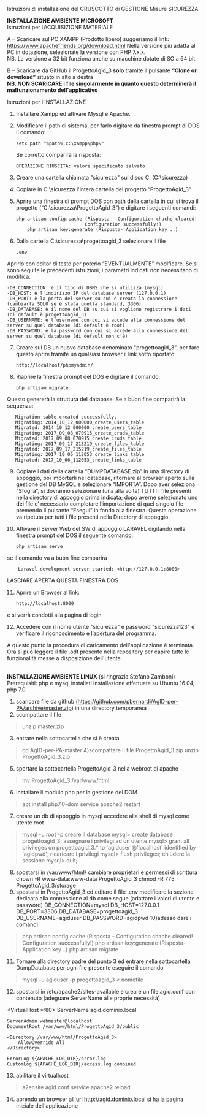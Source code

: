 Istruzioni di installazione del CRUSCOTTO di GESTIONE Misure SICUREZZA<br>

<strong>INSTALLAZIONE AMBIENTE MICROSOFT</strong><br>
Istruzioni per l’ACQUISIZIONE MATERIALE

A – Scaricare sul PC XAMPP (Prodotto libero) suggeriamo il link: https://www.apachefriends.org/download.html
Nella versione più adatta al PC in dotazione, selezionate la versione con PHP 7.x.x.<br>
NB. La versione a 32 bit funziona anche su macchine dotate di SO a 64 bit.

B – Scaricare da GitHub il ProgettoAgid_3 <b>solo</b> tramite il pulsante <b>“Clone or download”</b> situato in alto a destra<br>
<b>NB. NON SCARICARE i file singolarmente in quanto questo determinerà il malfunzionamento dell'applicativo</b>

Istruzioni per l’INSTALLAZIONE

1. Installare Xampp ed attivare Mysql e Apache.

2. Modificare il path di sistema, per farlo digitare da finestra prompt di DOS il comando:

	   setx path "%path%;c:\xampp\php\"

   Se corretto comparirà la risposta:

	   OPERAZIONE RIUSCITA: valore specificato salvato

3. Creare una cartella chiamata "sicurezza" sul disco C. (C:\sicurezza)

4. Copiare in C:\sicurezza l'intera cartella del progetto “ProgettoAgid_3”

5. Aprire una finestra di prompt DOS con path della cartella in cui si trova il progetto (“C:\sicurezza\ProgettoAgid_3”) e digitare i seguenti comandi:

	   php artisan config:cache (Risposta – Configuration chache cleared!
	 			                Configuration successfully!)
           php artisan key:generate (Risposta- Application key ..)

6. Dalla cartella C:\sicurezza\progettoagid_3 selezionare il file

	   .env

Aprirlo con editor di testo per poterlo “EVENTUALMENTE” modificare. Se si sono seguite le precedenti istruzioni, i parametri indicati non necessitano di modifica.

	-DB_CONNECTION: è il tipo di DBMS che si utilizza (mysql)
	-DB_HOST: è l'indirizzo IP del database server (127.0.0.1)
	-DB_PORT: è la porta del server su cui è creata la connessione (cambiarla SOLO se è stata quella standard, 3306)
	-DB_DATABASE: è il nome del DB su cui si vogliono registrare i dati (di default è progettoagid_3)
	-DB_USERNAME: è l'username con cui si accede alla connessione del server su quel database (di default è root)
	-DB_PASSWORD: è la password con cui si accede alla connessione del server su quel database (di default non c'è)

7. Creare sul DB un nuovo database denominato "progettoagid_3", per fare questo aprire tramite un qualsiasi browser il link sotto riportato:

	   http://localhost/phpmyadmin/
	
8. Riaprire la finestra prompt del DOS e digitare il comando:

	   php artisan migrate

Questo genererà la struttura del database. Se a buon fine comparirà la sequenza:
				
	   Migration table created successfully.
  	   Migrating: 2014_10_12_000000_create_users_table
  	   Migrated: 2014_10_12_000000_create_users_table
  	   Migrating: 2017_09_08_070915_create_cruds_table
  	   Migrated: 2017_09_08_070915_create_cruds_table
	   Migrating: 2017_09_17_215219_create_files_table
	   Migrated: 2017_09_17_215219_create_files_table
 	   Migrating: 2017_10_06_112053_create_links_table
 	   Migrated: 2017_10_06_112053_create_links_table

9. Copiare i dati della cartella “DUMPDATABASE.zip” in una directory di appoggio, poi importarli nel database, ritornare al browser aperto sulla gestione del DB MySQL e selezionare “IMPORTA”. Dopo aver seleziona “Sfoglia”, si dovranno selezionare (una alla volta) TUTTI i file presenti nella directory di appoggio prima indicata; dopo averne selezionato uno dei file e’ necessario completare l’importazione di quel singolo file premendo il pulsante “Esegui” in fondo alla finestra.
Questa operazione va ripetuta per tutti i file presenti nella Directory di appoggio.

10. Attivare il Server Web del SW di appoggio LARAVEL digitando nella finestra prompt del DOS il seguente comando:

		php artisan serve

se il comando va a buon fine comparirà

        Laravel development server started: <http://127.0.0.1:8000>

LASCIARE APERTA QUESTA FINESTRA DOS

11. Aprire un Browser al link:

	    http://localhost:8000

e si verrà condotti alla pagina di login

12. Accedere con il nome utente "sicurezza" e password "sicurezza123" e verificare il riconoscimento e l’apertura del programma.

A questo punto la procedura di caricamento dell'applicazione è terminata. Ora si può leggere il file .odt presente nella repository per capire tutte le funzionalità messe a disposizione dell'utente

<br><strong>INSTALLAZIONE AMBIENTE LINUX</strong> (si ringrazia Stefano Zamboni)<br>
Prerequisiti: php e mysql installati
installazione effettuata su Ubuntu 16.04, php 7.0

1) scaricare file da github (https://github.com/pbernardi/AgID-per-PA/archive/master.zip) in una directory temporanea
2) scompattare il file 
> unzip master.zip
3) entrare nella sottocartella che si è creata
> cd AgID-per-PA-master
4)scompattare il file ProgettoAgid_3.zip
> unzip ProgettoAgid_3.zip
5) sportare la sottocartella ProgettoAgid_3 nella webroot di apache
> mv ProgettoAgid_3 /var/www/html
6) installare il modulo php per la gestione del DOM
> apt install php7.0-dom
> service apache2 restart
7) creare un db di appoggio in mysql
accedere alla shell di mysql come utente root
> mysql -u root -p
creare il database
mysql> create database progettoagid_3;
assegnare i privilegi ad un utente 
mysql> grant all privileges on progettoagid_3.* to 'agiduser'@'localhost' identified by 'agidpwd';
ricaricare i privilegi
mysql> flush privileges;
chiudere la sessione
mysql> quit;
8) spostarsi in /var/www/html/
cambiare proprietari e permessi di scrittura
chown -R www-data:www-data ProgettoAgid_3
chmod -R 775 ProgettoAgid_3/storage
9) spostarsi in ProgettoAgid_3 ed editare il file .env
modificare la sezione dedicata alla connessione al db come segue (adattare i valori di utente e password)
DB_CONNECTION=mysql
DB_HOST=127.0.0.1
DB_PORT=3306
DB_DATABASE=progettoagid_3
DB_USERNAME=agiduser
DB_PASSWORD=agidpwd
10)adesso dare i comandi
> php artisan config:cache (Risposta – Configuration chache cleared! Configuration successfully!)
> php artisan key:generate (Risposta- Application key ..)
> php artisan migrate

11) Tornare alla directory padre del punto 3 ed entrare nella sottocartella DumpDatabase
per ogni file presente eseguire il comando
> mysql -u agiduser -p progettoagid_3 < nomefile

12) spostarsi in /etc/apache2/sites-available e creare un file agid.conf con contenuto (adeguare ServerName alle proprie necessità)

<VirtualHost *:80>
    ServerName agid.dominio.local

    ServerAdmin webmaster@localhost
    DocumentRoot /var/www/html/ProgettoAgid_3/public

    <Directory /var/www/html/ProgettoAgid_3>
        AllowOverride All
    </Directory>

    ErrorLog ${APACHE_LOG_DIR}/error.log
    CustomLog ${APACHE_LOG_DIR}/access.log combined
</VirtualHost>

13) abilitare il virtualhost 
> a2ensite agid.conf
> service apache2 reload

14) aprendo un browser all'url http://agid.dominio.local si ha la pagina iniziale dell'applicazione


